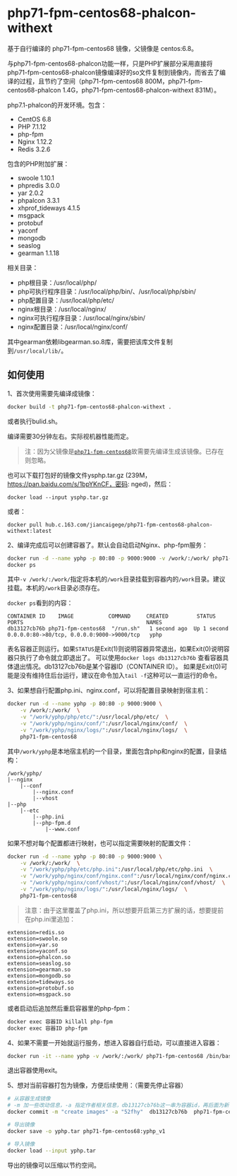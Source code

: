
# php71-fpm-centos68-phalcon-withext

基于自行编译的 php71-fpm-centos68 镜像，父镜像是 centos:6.8。

与php71-fpm-centos68-phalcon功能一样，只是PHP扩展部分采用直接将php71-fpm-centos68-phalcon镜像编译好的so文件复制到镜像内，而省去了编译的过程，且节约了空间（php71-fpm-centos68 800M，php71-fpm-centos68-phalcon 1.4G，php71-fpm-centos68-phalcon-withext 831M）。

php7.1-phalcon的开发环境。包含：

- CentOS 6.8
- PHP 7.1.12
- php-fpm
- Nginx 1.12.2
- Redis 3.2.6

包含的PHP附加扩展：

- swoole 1.10.1
- phpredis 3.0.0
- yar 2.0.2
- phpalcon 3.3.1
- xhprof_tideways 4.1.5
- msgpack
- protobuf
- yaconf
- mongodb
- seaslog
- gearman 1.1.18

相关目录：

- php根目录：/usr/local/php/
- php可执行程序目录：/usr/local/php/bin/、/usr/local/php/sbin/
- php配置目录：/usr/local/php/etc/
- nginx根目录：/usr/local/nginx/
- nginx可执行程序目录：/usr/local/nginx/sbin/
- nginx配置目录：/usr/local/nginx/conf/

其中gearman依赖libgearman.so.8库，需要把该库文件复制到`/usr/local/lib/`。

## 如何使用

1、首次使用需要先编译成镜像：

``` bash
docker build -t php71-fpm-centos68-phalcon-withext .
```
或者执行bulid.sh。

编译需要30分钟左右。实际视机器性能而定。

>注：因为父镜像是[`php71-fpm-centos68`](https://github.com/52fhy/docker-images/tree/master/php71-fpm-centos68)故需要先编译生成该镜像。已存在则忽略。

也可以下载打包好的镜像文件ysphp.tar.gz (239M，https://pan.baidu.com/s/1bpYKnCF，密码: nged)，然后：
```
docker load --input ysphp.tar.gz
```

或者：
```
docker pull hub.c.163.com/jiancaigege/php71-fpm-centos68-phalcon-withext:latest
```

2、编译完成后可以创建容器了。默认会自动启动Nginx、php-fpm服务：

``` bash
docker run -d --name yphp -p 80:80 -p 9000:9000 -v /work/:/work/ php71-fpm-centos68
docker ps
```

其中`-v /work/:/work/`指定将本机的`/work`目录挂载到容器内的`/work`目录。建议挂载。本机的`/work`目录必须存在。

`docker ps`看到的内容：

```
CONTAINER ID 	IMAGE    		COMMAND 	CREATED 		STATUS 			PORTS 										NAMES
db13127cb76b php71-fpm-centos68  "/run.sh"   1 second ago  Up 1 second   0.0.0.0:80->80/tcp, 0.0.0.0:9000->9000/tcp   yphp
```
表名容器正则运行。如果`STATUS`是Exit(1)则说明容器异常退出，如果Exit(0)说明容器只执行了命令就立即退出了。
可以使用`docker logs db13127cb76b` 查看容器具体退出情况。db13127cb76b是某个容器ID（CONTAINER ID）。
如果是Exit(0)可能是没有维持住后台运行，建议在命令加入`tail -f`这种可以一直运行的命令。

3、如果想自行配置php.ini、nginx.conf，可以将配置目录映射到宿主机：
``` bash 
docker run -d --name yphp -p 80:80 -p 9000:9000 \
	-v /work/:/work/  \
	-v "/work/yphp/php/etc/":/usr/local/php/etc/  \
	-v "/work/yphp/nginx/conf/":/usr/local/nginx/conf/  \
	-v "/work/yphp/nginx/logs/":/usr/local/nginx/logs/  \
	php71-fpm-centos68 
```

其中`/work/yphp`是本地宿主机的一个目录，里面包含php和nginx的配置，目录结构：
```
/work/yphp/
|--nginx
	|--conf
		|--nginx.conf
		|--vhost
|--php
	|--etc
		|--php.ini
		|--php-fpm.d
			|--www.conf
```
如果不想对每个配置都进行映射，也可以指定需要映射的配置文件：
```bash
docker run -d --name yphp -p 80:80 -p 9000:9000 \
	-v /work/:/work/  \
	-v "/work/yphp/php/etc/php.ini":/usr/local/php/etc/php.ini  \
	-v "/work/yphp/nginx/conf/nginx.conf":/usr/local/nginx/conf/nginx.conf  \
	-v "/work/yphp/nginx/conf/vhost/":/usr/local/nginx/conf/vhost/  \
	-v "/work/yphp/nginx/logs/":/usr/local/nginx/logs/  \
	php71-fpm-centos68
```

>注意：由于这里覆盖了php.ini，所以想要开启第三方扩展的话，想要提前在php.ini里追加：
```
extension=redis.so
extension=swoole.so
extension=yar.so
extension=yaconf.so
extension=phalcon.so
extension=seaslog.so
extension=gearman.so
extension=mongodb.so
extension=tideways.so
extension=protobuf.so
extension=msgpack.so
```

或者启动后追加然后重启容器里的php-fpm：
``` bash
docker exec 容器ID killall php-fpm
docker exec 容器ID php-fpm
```

4、如果不需要一开始就运行服务，想进入容器自行启动，可以直接进入容器：
``` bash
docker run -it --name yphp -v /work/:/work/ php71-fpm-centos68 /bin/bash
```

退出容器使用exit。

5、想对当前容器打包为镜像，方便后续使用：（需要先停止容器）
``` bash
# 从容器生成镜像
# -m 加一些改动信息，-a 指定作者相关信息，db13127cb76b这一串为容器id，再后面为新镜像的名字
docker commit -m "create images" -a "52fhy"  db13127cb76b  php71-fpm-centos68:yphp_v1 

# 导出镜像
docker save -o yphp.tar php71-fpm-centos68:yphp_v1

# 导入镜像
docker load --input yphp.tar
```

导出的镜像可以压缩以节约空间。






